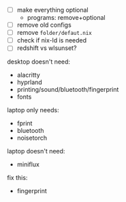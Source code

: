 - [ ] make everything optional
  - programs: remove+optional
- [ ] remove old configs
- [ ] remove `folder/defaut.nix`
- [ ] check if nix-ld is needed
- [ ] redshift vs wlsunset?

desktop doesn't need:
- alacritty
- hyprland
- printing/sound/bluetooth/fingerprint
- fonts

laptop only needs:
- fprint
- bluetooth
- noisetorch

laptop doesn't need:
- miniflux

fix this:
- fingerprint
